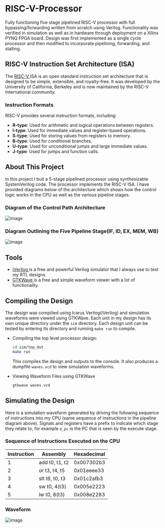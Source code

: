 # RISC-V-Processor
Fully functioning five stage pipelined RISC-V processor with full bypassing/forwarding written from scratch using Verilog. Functionality was verified in simulation as well as in hardware through deployment on a Xilinx PYNQ FPGA board. Design was first implemented as a single cycle processor and then modified to incorporate pipelining, forwarding, and stalling.

## RISC-V Instruction Set Architecture (ISA)
The <a href="https://riscv.org/technical/specifications/"> RISC-V </a> ISA is an open standard instruction set architecture that is designed to be simple, extensible, and royalty-free. It was developed by the University of California, Berkeley and is now maintained by the RISC-V International community.

### Instruction Formats
RISC-V provides several instruction formats, including:
- **R-type**: Used for arithmetic and logical operations between registers.
- **I-type**: Used for immediate values and register-based operations.
- **S-type**: Used for storing values from registers to memory.
- **B-type**: Used for conditional branches.
- **U-type**: Used for unconditional jumps and large immediate values.
- **J-type**: Used for jumps and function calls.

## About This Project
In this project I buit a 5-stage pipelined processor using synthesizable SystemVerilog code. The processor implements the RISC-V ISA. I have provided diagrams below of the architecture which shows how the control logic works in the CPU as well as the various pipeline stages.

### Diagram of the Control Path Architecture
![image](https://github.com/m3aldabb/riscv-processor/assets/103402348/10042084-91a2-4c5f-b90e-fcca6a6ea578)

### Diagram Outlining the Five Pipeline Stage(IF, ID, EX, MEM, WB)
![image](https://github.com/m3aldabb/riscv-processor/assets/103402348/d5b98fe9-f50f-495d-9840-11ee10ccd781)

## Tools
* <a href="https://github.com/steveicarus/iverilog"> iVerilog </a> is a free and powerful Verilog simulator that I always use to test my RTL designs.
* <a href="https://gtkwave.sourceforge.net"> GTKWave </a> is a free and simple waveform viewer with a lot of functionality. 
## Compiling the Design
The design was compilied using Icarus Verilog(iVerilog) and simulation waveforms were viewed using GTKWave. Each unit in my design has its own unique directory under the ```sim``` directory. Each design unit can be tested by entering its directory and running ```make run``` to compile. 
* Compiling the top level processor design: 
  ```sh
  cd sim/top_dut
  make run
  ```
  This compiles the design and outputs to the console. It also produces a dumpfile ```waves.vcd``` to view simulation waveforms.
  
* Viewing Waveform Files using GTKWave
  ```sh
  gtkwave waves.vcd
  ```

## Simulating the Design
Here is a simulation waveform generated by driving the following sequence of instructions into my CPU (same sequence of instructions in the pipeline diagram above). Signals and registers have a prefix to indicate which stage they relate to, for example ```e_pc``` is the PC that is seen by the execute stage.

### Sequence of Instructions Executed on the CPU
| Instruction | Assembly | Hexadecimal |
| - | --------------- | ---------- |
| 1 | add t0, t1, t2  | 0x007302b3 |
| 2 | or t3, t4, t5   | 0x01eeee33 |
| 3 | slt t6, t0, t3  | 0x01c2afb3 |
| 4 | sw t0, 4(t3)    | 0x005e2223 |
| 5 | lw t0, 8(t3)    | 0x008e2283 |

### Waveform
![image](https://github.com/m3aldabb/riscv-processor/assets/103402348/be326117-fd7c-4260-b695-69aee0127ebe)


